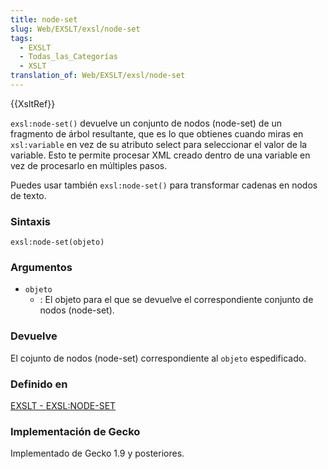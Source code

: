 ```yaml
---
title: node-set
slug: Web/EXSLT/exsl/node-set
tags:
  - EXSLT
  - Todas_las_Categorías
  - XSLT
translation_of: Web/EXSLT/exsl/node-set
---
```

{{XsltRef}}

`exsl:node-set()` devuelve un conjunto de nodos (node-set) de un fragmento de árbol resultante, que es lo que obtienes cuando miras en `xsl:variable` en vez de su atributo select para seleccionar el valor de la variable. Esto te permite procesar XML creado dentro de una variable en vez de procesarlo en múltiples pasos.

Puedes usar también `exsl:node-set()` para transformar cadenas en nodos de texto.

### Sintaxis

    exsl:node-set(objeto)

### Argumentos

- `objeto`
  - : El objeto para el que se devuelve el correspondiente conjunto de nodos (node-set).

### Devuelve

El cojunto de nodos (node-set) correspondiente al `objeto` espedificado.

### Definido en

[EXSLT - EXSL:NODE-SET](http://www.exslt.org/exsl/functions/node-set/index.html)

### Implementación de Gecko

Implementado de Gecko 1.9 y posteriores.
